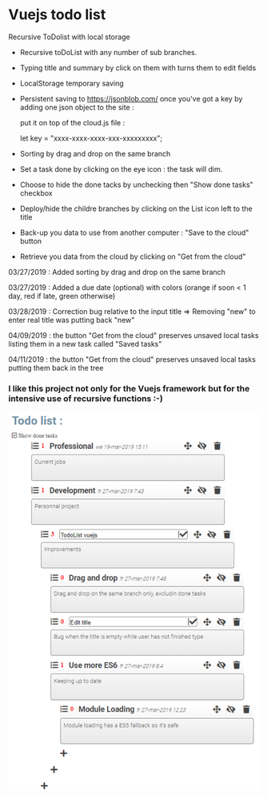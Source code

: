 # Vuejs todo list
Recursive ToDolist with local storage

- Recursive toDoList with any number of sub branches.

- Typing title and summary by click on them with turns them to edit fields

- LocalStorage temporary saving

- Persistent saving to https://jsonblob.com/ once you've got a key by adding one json object to the site : 

  put it on top of the cloud.js file :
  
  let key = "xxxx-xxxx-xxxx-xxx-xxxxxxxxx";
  
- Sorting by drag and drop on the same branch

- Set a task done by clicking on the eye icon : the task will dim. 

- Choose to hide the done tacks by unchecking then "Show done tasks" checkbox

- Deploy/hide the childre branches by clicking on the List icon left to the title

- Back-up you data to use from another computer : "Save to the cloud" button

- Retrieve you data from the cloud by clicking on "Get from the cloud"

03/27/2019 : Added sorting by drag and drop on the same branch

03/27/2019 : Added a due date (optional) with colors (orange if soon < 1 day, red if late, green otherwise)

03/28/2019 : Correction bug relative to the input title => Removing "new" to enter real title was putting back "new"

04/09/2019 : the button "Get from the cloud" preserves unsaved local tasks listing them in a new task called "Saved tasks"

04/11/2019 : the button "Get from the cloud" preserves unsaved local tasks putting them back in the tree

### I like this project not only for the Vuejs framework but for the intensive use of recursive functions :-)

![screen shot](https://raw.githubusercontent.com/PhilippeMarcMeyer/Learning-Vuejs/master/screen.png)
